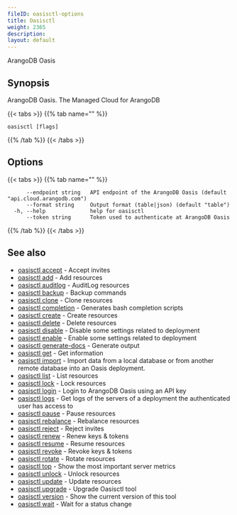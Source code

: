 ```yaml
---
fileID: oasisctl-options
title: Oasisctl
weight: 2365
description: 
layout: default
---
```

ArangoDB Oasis

## Synopsis

ArangoDB Oasis. The Managed Cloud for ArangoDB

{{< tabs >}}
{{% tab name="" %}}
```
oasisctl [flags]
```
{{% /tab %}}
{{< /tabs >}}

## Options

{{< tabs >}}
{{% tab name="" %}}
```
      --endpoint string   API endpoint of the ArangoDB Oasis (default "api.cloud.arangodb.com")
      --format string     Output format (table|json) (default "table")
  -h, --help              help for oasisctl
      --token string      Token used to authenticate at ArangoDB Oasis
```
{{% /tab %}}
{{< /tabs >}}

## See also

* [oasisctl accept](accept/)	 - Accept invites
* [oasisctl add](add/)	 - Add resources
* [oasisctl auditlog](audit-log/)	 - AuditLog resources
* [oasisctl backup](backup/)	 - Backup commands
* [oasisctl clone](clone/)	 - Clone resources
* [oasisctl completion](oasisctl-completion)	 - Generates bash completion scripts
* [oasisctl create](create/)	 - Create resources
* [oasisctl delete](delete/)	 - Delete resources
* [oasisctl disable](disable/)	 - Disable some settings related to deployment
* [oasisctl enable](enable/)	 - Enable some settings related to deployment
* [oasisctl generate-docs](oasisctl-generate-docs)	 - Generate output
* [oasisctl get](get/)	 - Get information
* [oasisctl import](oasisctl-import)	 - Import data from a local database or from another remote database into an Oasis deployment.
* [oasisctl list](list/)	 - List resources
* [oasisctl lock](lock/)	 - Lock resources
* [oasisctl login](oasisctl-login)	 - Login to ArangoDB Oasis using an API key
* [oasisctl logs](oasisctl-logs)	 - Get logs of the servers of a deployment the authenticated user has access to
* [oasisctl pause](pause/)	 - Pause resources
* [oasisctl rebalance](rebalance/)	 - Rebalance resources
* [oasisctl reject](reject/)	 - Reject invites
* [oasisctl renew](renew/)	 - Renew keys & tokens
* [oasisctl resume](resume/)	 - Resume resources
* [oasisctl revoke](revoke/)	 - Revoke keys & tokens
* [oasisctl rotate](rotate/)	 - Rotate resources
* [oasisctl top](oasisctl-top)	 - Show the most important server metrics
* [oasisctl unlock](unlock/)	 - Unlock resources
* [oasisctl update](update/)	 - Update resources
* [oasisctl upgrade](oasisctl-upgrade)	 - Upgrade Oasisctl tool
* [oasisctl version](oasisctl-version)	 - Show the current version of this tool
* [oasisctl wait](wait/)	 - Wait for a status change

